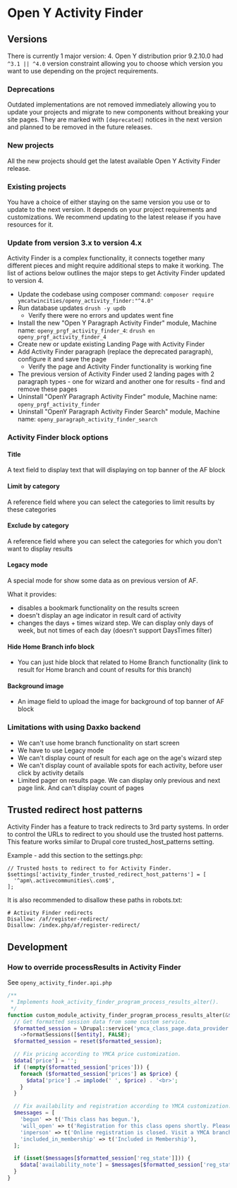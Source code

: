 # Open Y Activity Finder

## Versions
There is currently 1 major version: 4. Open Y distribution prior 9.2.10.0 had
`^3.1 || ^4.0` version constraint allowing you to choose which version you want
to use depending on the project requirements.

### Deprecations
Outdated implementations are not removed immediately allowing you to update
your projects and migrate to new components without breaking your site pages.
They are marked with `[deprecated]` notices in the next version and planned to
be removed in the future releases.

### New projects
All the new projects should get the latest available Open Y Activity Finder
release.

### Existing projects
You have a choice of either staying on the same version you use or to update to
the next version. It depends on your project requirements and customizations.
We recommend updating to the latest release if you have resources for it.

### Update from version 3.x to version 4.x
Activity Finder is a complex functionality, it connects together many different
pieces and might require additional steps to make it working. The list of
actions below outlines the major steps to get Activity Finder updated to
version 4.
- Update the codebase using composer command:
  `composer require ymcatwincities/openy_activity_finder:"^4.0"`
- Run database updates `drush -y updb`
  - Verify there were no errors and updates went fine
- Install the new "Open Y Paragraph Activity Finder" module,
  Machine name: `openy_prgf_activity_finder_4`:
  `drush en openy_prgf_activity_finder_4`
- Create new or update existing Landing Page with Activity Finder
- Add Activity Finder paragraph (replace the deprecated paragraph), configure
  it and save the page
  - Verify the page and Activity Finder functionality is working fine
- The previous version of Activity Finder used 2 landing pages with 2 paragraph
  types - one for wizard and another one for results - find and remove these
  pages
- Uninstall "OpenY Paragraph Activity Finder" module,
  Machine name: `openy_prgf_activity_finder`
- Uninstall "OpenY Paragraph Activity Finder Search" module,
  Machine name: `openy_paragraph_activity_finder_search`

### Activity Finder block options

#### Title
  A text field to display text that will displaying on top banner of the AF block
#### Limit by category
  A reference field where you can select the categories to limit results by these categories
#### Exclude by category
  A reference field where you can select the categories for which you don't want to display results
#### Legacy mode
  A special mode for show some data as on previous version of AF.

  What it provides:
  
  - disables a bookmark functionality on the results screen
  - doesn't display an age indicator in result card of activity
  - changes the days + times wizard step. We can display only days of week, but not times of each day (doesn't support DaysTimes filter)
#### Hide Home Branch info block
  - You can just hide block that related to Home Branch functionality (link to result for Home branch and count of results for this branch)
#### Background image
  - An image field to upload the image for background of top banner of AF block

### Limitations with using Daxko backend
  - We can't use home branch functionality on start screen
  - We have to use Legacy mode
  - We can't display count of result for each age on the age's wizard step
  - We can't display count of available spots for each activity, before user click by activity details
- Limited pager on results page. We  can display only previous and next page link. And can't display count of pages


## Trusted redirect host patterns
Activity Finder has a feature to track redirects to 3rd party systems. In order
to control the URLs to redirect to you should use the trusted host patterns.
This feature works similar to Drupal core trusted_host_patterns setting.

Example - add this section to the settings.php:
```
// Trusted hosts to redirect to for Activity Finder.
$settings['activity_finder_trusted_redirect_host_patterns'] = [
  '^apm\.activecommunities\.com$',
];
```
It is also recommended to disallow these paths in robots.txt:
```
# Activity Finder redirects
Disallow: /af/register-redirect/
Disallow: /index.php/af/register-redirect/
```

## Development

### How to override processResults in Activity Finder

See `openy_activity_finder.api.php`

```php
/**
 * Implements hook_activity_finder_program_process_results_alter().
 */
function custom_module_activity_finder_program_process_results_alter(&$data, NodeInterface $entity) {
  // Get formatted session data from some custom service.
  $formatted_session = \Drupal::service('ymca_class_page.data_provider')
    ->formatSessions([$entity], FALSE);
  $formatted_session = reset($formatted_session);

  // Fix pricing according to YMCA price customization.
  $data['price'] = '';
  if (!empty($formatted_session['prices'])) {
    foreach ($formatted_session['prices'] as $price) {
      $data['price'] .= implode(' ', $price) . '<br>';
    }
  }

  // Fix availability and registration according to YMCA customization.
  $messages = [
    'begun' => t('This class has begun.'),
    'will_open' => t('Registration for this class opens shortly. Please check back.'),
    'inperson' => t('Online registration is closed. Visit a YMCA branch to register.'),
    'included_in_membership' => t('Included in Membership'),
  ];

  if (isset($messages[$formatted_session['reg_state']])) {
    $data['availability_note'] = $messages[$formatted_session['reg_state']];
  }
}
```


